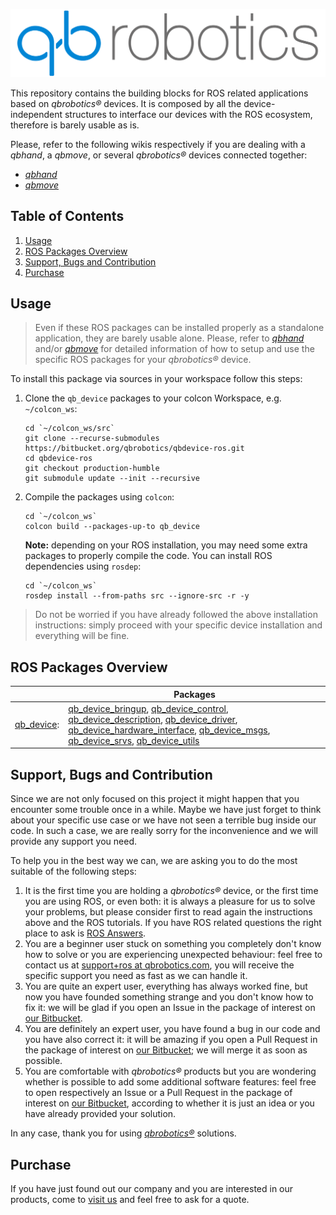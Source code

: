 ![qbrobotics logo](logo.png)

This repository contains the building blocks for ROS related applications based on _qbrobotics®_ devices. It is composed by all the device-independent structures to interface our devices with the ROS ecosystem, therefore is barely usable as is.

Please, refer to the following wikis respectively if you are dealing with a _qbhand_, a _qbmove_, or several _qbrobotics®_ devices connected together:
- [_qbhand_](http://wiki.ros.org/Robots/qbhand)
- [_qbmove_](http://wiki.ros.org/Robots/qbmove)

## Table of Contents
1. [Usage](#markdown-header-usage)
1. [ROS Packages Overview](#markdown-header-ros-packages-overview)
1. [Support, Bugs and Contribution](#markdown-header-support)
1. [Purchase](#markdown-header-purchase)

## Usage
>Even if these ROS packages can be installed properly as a standalone application, they are barely usable alone. Please, refer to [_qbhand_](http://wiki.ros.org/Robots/qbhand) and/or [_qbmove_](http://wiki.ros.org/Robots/qbmove) for detailed information of how to setup and use the specific ROS packages for your _qbrobotics®_ device.

To install this package via sources in your workspace follow this steps:

1. Clone the `qb_device` packages to your colcon Workspace, e.g. `~/colcon_ws`:
   ```
   cd `~/colcon_ws/src`
   git clone --recurse-submodules https://bitbucket.org/qbrobotics/qbdevice-ros.git
   cd qbdevice-ros
   git checkout production-humble
   git submodule update --init --recursive
   ```

1. Compile the packages using `colcon`:
   ```
   cd `~/colcon_ws`
   colcon build --packages-up-to qb_device
   ```
   **Note:** depending on your ROS installation, you may need some extra packages to properly compile the code. You can install ROS dependencies using `rosdep`:
   ```
   cd `~/colcon_ws`
   rosdep install --from-paths src --ignore-src -r -y

>Do not be worried if you have already followed the above installation instructions: simply proceed with your specific device installation and everything will be fine.

## ROS Packages Overview
| |Packages|
|---:|---|
|[qb_device](http://wiki.ros.org/qb_device): |[qb_device_bringup](http://wiki.ros.org/qb_device_bringup), [qb_device_control](http://wiki.ros.org/qb_device_control), [qb_device_description](http://wiki.ros.org/qb_device_description), [qb_device_driver](http://wiki.ros.org/qb_device_driver), [qb_device_hardware_interface](http://wiki.ros.org/qb_device_hardware_interface), [qb_device_msgs](http://wiki.ros.org/qb_device_msgs), [qb_device_srvs](http://wiki.ros.org/qb_device_srvs), [qb_device_utils](http://wiki.ros.org/qb_device_utils)|

## Support, Bugs and Contribution
Since we are not only focused on this project it might happen that you encounter some trouble once in a while. Maybe we have just forget to think about your specific use case or we have not seen a terrible bug inside our code. In such a case, we are really sorry for the inconvenience and we will provide any support you need.

To help you in the best way we can, we are asking you to do the most suitable of the following steps:

1. It is the first time you are holding a _qbrobotics®_ device, or the first time you are using ROS, or even both: it is always a pleasure for us to solve your problems, but please consider first to read again the instructions above and the ROS tutorials. If you have ROS related questions the right place to ask is [ROS Answers](http://answers.ros.org/questions/).
1. You are a beginner user stuck on something you completely don't know how to solve or you are experiencing unexpected behaviour: feel free to contact us at [support+ros at qbrobotics.com](support+ros@qbrobotics.com), you will receive the specific support you need as fast as we can handle it.
1. You are quite an expert user, everything has always worked fine, but now you have founded something strange and you don't know how to fix it: we will be glad if you open an Issue in the package of interest on [our Bitbucket](https://bitbucket.org/account/user/qbrobotics/projects/ROS).
1. You are definitely an expert user, you have found a bug in our code and you have also correct it: it will be amazing if you open a Pull Request in the package of interest on [our Bitbucket](https://bitbucket.org/account/user/qbrobotics/projects/ROS); we will merge it as soon as possible.
1. You are comfortable with _qbrobotics®_ products but you are wondering whether is possible to add some additional software features: feel free to open respectively an Issue or a Pull Request in the package of interest on [our Bitbucket](https://bitbucket.org/account/user/qbrobotics/projects/ROS), according to whether it is just an idea or you have already provided your solution.

In any case, thank you for using [_qbrobotics®_](https://www.qbrobotics.com) solutions.

## Purchase
If you have just found out our company and you are interested in our products, come to [visit us](https://www.qbrobotics.com) and feel free to ask for a quote.